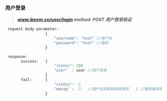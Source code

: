 ### **用户登录**

> _**www.ibeem.cn/user/login     method: POST      用户登录验证**_

```js
 request body parameter: 
                  {
                      "username": "test" //用户名
                      "password": "test" //密码      
                  }

 response:
       success:   {
                      "status": 200
                      "user"  : user //用户信息       
                  }
       fail:      {
                      "status": -1
                      "messg" :  2   //用户名和密码校验失败   1 //服务器异常
                  }
```



